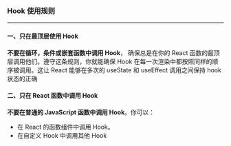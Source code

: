### Hook 使用规则
---
#### 一、只在最顶层使用 Hook
**不要在循环，条件或嵌套函数中调用 Hook**， 确保总是在你的 React 函数的最顶层调用他们。遵守这条规则，你就能确保 Hook 在每一次渲染中都按照同样的顺序被调用。这让 React 能够在多次的 useState 和 useEffect 调用之间保持 hook 状态的正确

#### 二、只在 React 函数中调用 Hook
**不要在普通的 JavaScript 函数中调用 Hook**。你可以：
- 在 React 的函数组件中调用 Hook。
- 在自定义 Hook 中调用其他 Hook